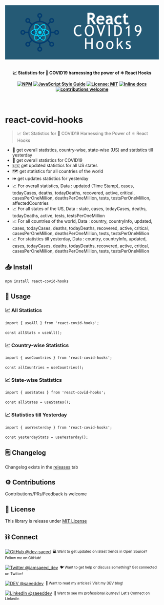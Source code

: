 <h4 align="center">
    <a href="https://github.com/dev-saeed/react-covid-hooks">
        <img src="https://raw.githubusercontent.com/dev-saeed/react-covid-hooks/master/logo.png">
    </a>

<br/>
<br/>

📈 Statistics for 🦠 COVID19 harnessing the power of ⚛️ React Hooks

[![NPM](https://img.shields.io/npm/v/react-covid-hooks.svg)](https://www.npmjs.com/package/neumorphic-ui) [![JavaScript Style Guide](https://img.shields.io/badge/code_style-standard-brightgreen.svg)](https://standardjs.com) [![License: MIT](https://img.shields.io/badge/License-MIT-yellow.svg)](https://opensource.org/licenses/MIT) [![Inline docs](http://inch-ci.org/github/dev-saeed/react-covid-hooks.svg?branch=master)](http://inch-ci.org/github/dev-saeed/react-covid-hooks) [![contributions welcome](https://img.shields.io/badge/contributions-welcome-brightgreen.svg?style=flat)](https://github.com/dev-saeed/react-covid-hooks/issues)
</h4>
<br/>


# react-covid-hooks
> 📈 Get Statistics for 🦠  COVID19 Harnessing the Power of  ⚛️ React Hooks

- 🚀 get overall statistics, country-wise, state-wise (US) and statistics till yesterday
- 🦠 get overall statistics for COVID19
- 🇺🇸 get updated statistics for all US states
- 🗺️ get statistics for all countries of the world 
- ⏮️ get updates statistics for yesterday
- 📈 For overall statistics, Data : updated (Time Stamp), cases, todayCases, deaths, todayDeaths, recovered, active, critical, casesPerOneMillion, deathsPerOneMillion, tests, testsPerOneMillion, affectedCountries
- 📈 For all states of the US, Data : state, cases, todayCases, deaths, todayDeaths, active, tests, testsPerOneMillion
- 📈 For all countries of the world, Data : country, countryInfo, updated, cases, todayCases, deaths, todayDeaths, recovered, active, critical, casesPerOneMillion, deathsPerOneMillion, tests, testsPerOneMillion
- 📈 For statistics till yesterday, Data : country, countryInfo, updated, cases, todayCases, deaths, todayDeaths, recovered, active, critical, casesPerOneMillion, deathsPerOneMillion, tests, testsPerOneMillion



## 📥 Install

```
npm install react-covid-hooks
```


## 💅 Usage

### 📈 All Statistics

```
import { useAll } from 'react-covid-hooks';

const allStats = useAll();
```


### 📈 Country-wise Statistics

```
import { useCountries } from 'react-covid-hooks';

const allCountries = useCountries();
```


### 📈 State-wise Statistics 

```
import { useStates } from 'react-covid-hooks';

const allStates = useStates();
```


### 📈 Statistics till Yesterday

```
import { useYesterday } from 'react-covid-hooks';

const yesterdayStats = useYesterday();
```



## 🗒️ Changelog

Changelog exists in the [releases](https://github.com/dev-saeed/react-covid-hooks/releases) tab



## ⚙️ Contributions

Contributions/PRs/Feedback is welcome



## 📔 License

This library is release under [MIT License](https://github.com/dev-saeed/react-covid-hooks/blob/master/LICENSE)



## ⛓️ Connect

<div align="left">
    <p><a href="https://github.com/dev-saeed"><img alt="GitHub @dev-saeed" align="center" src="https://img.shields.io/badge/GITHUB-gray.svg?colorB=6cc644&colorA=6cc644&style=flat" /></a>&nbsp;<small><strong> 💻 </strong> Want to get updated on latest trends in Open Source? Follow me on GitHub!</small></p>
    <p><a href="https://twitter.com/iamsaeed_dev/"><img alt="Twitter @iamsaeed_dev" align="center" src="https://img.shields.io/badge/TWITTER-gray.svg?colorB=1da1f2&colorA=1da1f2&style=flat" /></a>&nbsp;<small><strong> 🐦 </strong> Want to get help or discuss something? Get connected on Twitter!</small></p>
    <p><a href="https://dev.to/saeeddev"><img alt="DEV @saeeddev" align="center" src="https://img.shields.io/badge/MY%20BLOG-gray.svg?colorB=4D2AFF&colorA=4D2AFF&style=flat" /></a>&nbsp;<small><strong> 📖 </strong> Want to read my articles? Visit my DEV blog!</small></p>
    <p><a href="https://www.linkedin.com/in/saeeddev/"><img alt="LinkedIn @saeeddev" align="center" src="https://img.shields.io/badge/LINKEDIN-gray.svg?colorB=0077b5&colorA=0077b5&style=flat" /></a>&nbsp;<small><strong> 🏢 </strong> Want to see my professional journey? Let's Connect on LinkedIn</small></p>
</div>

<br>